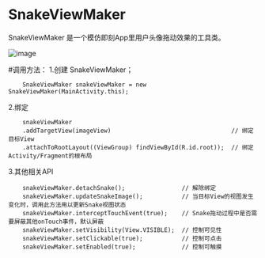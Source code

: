 # SnakeViewMaker

 SnakeViewMaker 是一个模仿即刻App里用户头像拖动效果的工具类。

![image](https://github.com/devilist/SnakeViewMaker/raw/master/images/snake_shootcut.gif)

#调用方法：
1.创建 SnakeViewMaker；

```
    SnakeViewMaker snakeViewMaker = new SnakeViewMaker(MainActivity.this);
```

2.绑定

```
    snakeViewMaker
    .addTargetView(imageView)                                  // 绑定目标View
    .attachToRootLayout((ViewGroup) findViewById(R.id.root));  // 绑定Activity/Fragment的根布局
```

3.其他相关API

```
    snakeViewMaker.detachSnake();                // 解除绑定
    snakeViewMaker.updateSnakeImage();           // 当目标View的视图发生变化时，调用此方法用以更新Snake视图状态
    snakeViewMaker.interceptTouchEvent(true);    // Snake拖动过程中是否需要屏蔽其他onTouch事件，默认屏蔽
    snakeViewMaker.setVisibility(View.VISIBLE);  // 控制可见性
    snakeViewMaker.setClickable(true);           // 控制可点击
    snakeViewMaker.setEnabled(true);             // 控制可触摸
```
